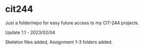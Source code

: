 # cit244

Just a folder/repo for easy future access to my CIT-244 projects.

Update 1.1 - 2023/02/04

Skeleton files added, Assignment 1-3 folders added.